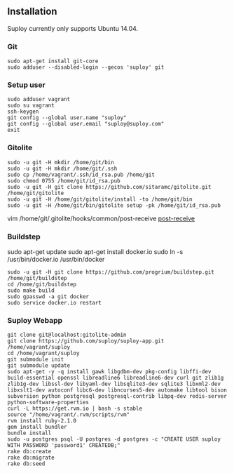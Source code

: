 Installation
------------

Suploy currently only supports Ubuntu 14.04.

### Git

	sudo apt-get install git-core
	sudo adduser --disabled-login --gecos 'suploy' git

### Setup user

	sudo adduser vagrant
	sudo su vagrant
	ssh-keygen
	git config --global user.name "suploy"
	git config --global user.email "suploy@suploy.com"
	exit

### Gitolite

	sudo -u git -H mkdir /home/git/bin
	sudo -u git -H mkdir /home/git/.ssh
	sudo cp /home/vagrant/.ssh/id_rsa.pub /home/git
	sudo chmod 0755 /home/git/id_rsa.pub
	sudo -u git -H git clone https://github.com/sitaramc/gitolite.git /home/git/gitolite
	sudo -u git -H /home/git/gitolite/install -to /home/git/bin
	sudo -u git -H /home/git/bin/gitolite setup -pk /home/git/id_rsa.pub

vim /home/git/.gitolite/hooks/common/post-receive
[post-receive](doc/config/post-receive)

### Buildstep

  sudo apt-get update
	sudo apt-get install docker.io
  sudo ln -s /usr/bin/docker.io /usr/bin/docker

	sudo -u git -H git clone https://github.com/progrium/buildstep.git /home/git/buildstep
	cd /home/git/buildstep
	sudo make build
	sudo gpasswd -a git docker
	sudo service docker.io restart

### Suploy Webapp

	git clone git@localhost:gitolite-admin
	git clone https://github.com/suploy/suploy-app.git /home/vagrant/suploy
	cd /home/vagrant/suploy
	git submodule init
	git submodule update
	sudo apt-get -y -q install gawk libgdbm-dev pkg-config libffi-dev build-essential openssl libreadline6 libreadline6-dev curl git zlib1g zlib1g-dev libssl-dev libyaml-dev libsqlite3-dev sqlite3 libxml2-dev libxslt1-dev autoconf libc6-dev libncurses5-dev automake libtool bison subversion python postgresql postgresql-contrib libpq-dev redis-server python-software-properties
	curl -L https://get.rvm.io | bash -s stable
	source "/home/vagrant/.rvm/scripts/rvm"
	rvm install ruby-2.1.0
	gem install bundler
	bundle install
	sudo -u postgres psql -U postgres -d postgres -c "CREATE USER suploy WITH PASSWORD 'password1' CREATEDB;"
	rake db:create
	rake db:migrate
	rake db:seed
